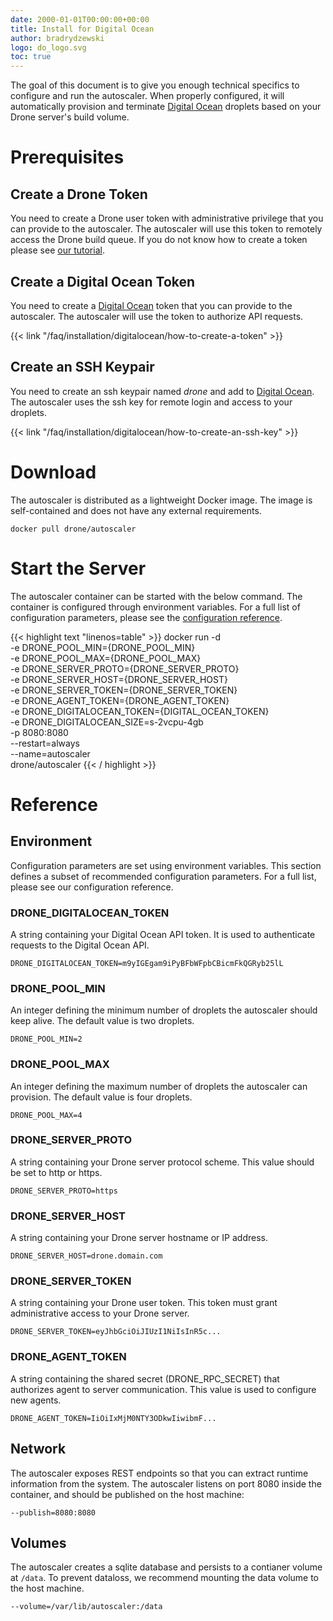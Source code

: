 ```yaml
---
date: 2000-01-01T00:00:00+00:00
title: Install for Digital Ocean
author: bradrydzewski
logo: do_logo.svg
toc: true
---
```


The goal of this document is to give you enough technical specifics to configure and run the autoscaler. When properly configured, it will automatically provision and terminate [Digital Ocean](https://m.do.co/c/00500d28741b) droplets based on your Drone server's build volume.

# Prerequisites

## Create a Drone Token

You need to create a Drone user token with administrative privilege that you can provide to the autoscaler. The autoscaler will use this token to remotely access the Drone build queue. If you do not know how to create a token please see [our tutorial](https://docs.drone.io/manage/user/machine/).

## Create a Digital Ocean Token

You need to create a [Digital Ocean](https://m.do.co/c/00500d28741b) token that you can provide to the autoscaler. The autoscaler will use the token to authorize API requests.

{{< link "/faq/installation/digitalocean/how-to-create-a-token" >}}

## Create an SSH Keypair

You need to create an ssh keypair named _drone_ and add to [Digital Ocean](https://m.do.co/c/00500d28741b). The autoscaler uses the ssh key for remote login and access to your droplets. 

{{< link "/faq/installation/digitalocean/how-to-create-an-ssh-key" >}}

# Download

The autoscaler is distributed as a lightweight Docker image. The image is self-contained and does not have any external requirements.

```
docker pull drone/autoscaler
```

# Start the Server

The autoscaler container can be started with the below command. The container is configured through environment variables. For a full list of configuration parameters, please see the [configuration reference](/reference).

{{< highlight text "linenos=table" >}}
docker run -d \
  -e DRONE_POOL_MIN={DRONE_POOL_MIN} \
  -e DRONE_POOL_MAX={DRONE_POOL_MAX} \
  -e DRONE_SERVER_PROTO={DRONE_SERVER_PROTO} \
  -e DRONE_SERVER_HOST={DRONE_SERVER_HOST} \
  -e DRONE_SERVER_TOKEN={DRONE_SERVER_TOKEN} \
  -e DRONE_AGENT_TOKEN={DRONE_AGENT_TOKEN} \
  -e DRONE_DIGITALOCEAN_TOKEN={DIGITAL_OCEAN_TOKEN} \
  -e DRONE_DIGITALOCEAN_SIZE=s-2vcpu-4gb \
  -p 8080:8080 \
  --restart=always \
  --name=autoscaler \
  drone/autoscaler
{{< / highlight >}}

# Reference

## Environment

Configuration parameters are set using environment variables. This section defines a subset of recommended configuration parameters. For a full list, please see our configuration reference.

### DRONE_DIGITALOCEAN_TOKEN

A string containing your Digital Ocean API token. It is used to authenticate requests to the Digital Ocean API.

```
DRONE_DIGITALOCEAN_TOKEN=m9yIGEgam9iPyBFbWFpbCBicmFkQGRyb25lL
```

### DRONE_POOL_MIN

An integer defining the minimum number of droplets the autoscaler should keep alive. The default value is two droplets.

```
DRONE_POOL_MIN=2
```

### DRONE_POOL_MAX

An integer defining the maximum number of droplets the autoscaler can provision. The default value is four droplets.

```
DRONE_POOL_MAX=4
```

### DRONE_SERVER_PROTO

A string containing your Drone server protocol scheme. This value should be set to http or https.

```
DRONE_SERVER_PROTO=https
```

### DRONE_SERVER_HOST

A string containing your Drone server hostname or IP address.

```
DRONE_SERVER_HOST=drone.domain.com
```

### DRONE_SERVER_TOKEN

A string containing your Drone user token. This token must grant administrative access to your Drone server.

```
DRONE_SERVER_TOKEN=eyJhbGciOiJIUzI1NiIsInR5c...
```

### DRONE_AGENT_TOKEN

A string containing the shared secret (DRONE_RPC_SECRET) that authorizes agent to server communication. This value is used to configure new agents.

```
DRONE_AGENT_TOKEN=IiOiIxMjM0NTY3ODkwIiwibmF...
```

## Network

The autoscaler exposes REST endpoints so that you can extract runtime information from the system. The autoscaler listens on port 8080 inside the container, and should be published on the host machine:

```
--publish=8080:8080
```

## Volumes

The autoscaler creates a sqlite database and persists to a contianer volume at `/data`. To prevent dataloss, we recommend mounting the data volume to the host machine.


```
--volume=/var/lib/autoscaler:/data
```
